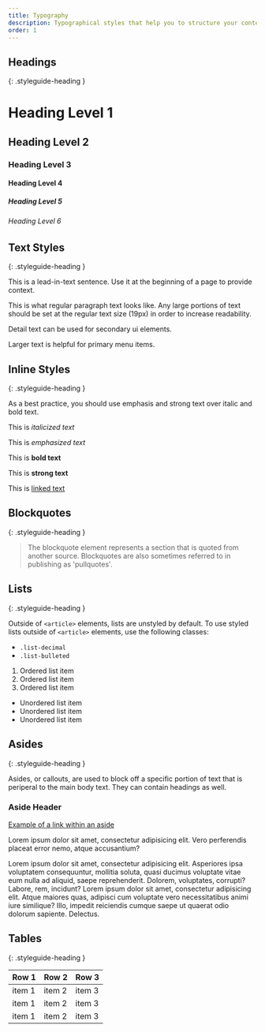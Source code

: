 ```yaml
---
title: Typography
description: Typographical styles that help you to structure your content.
order: 1
---
```


## Headings
{: .styleguide-heading }
<div class="preview">
  <h1>Heading Level 1</h1>
  <h2>Heading Level 2</h2>
  <h3>Heading Level 3</h3>
  <h4>Heading Level 4</h4>
  <h5>Heading Level 5</h5>
  <h6>Heading Level 6</h6>
</div>

## Text Styles
{: .styleguide-heading }

<div class="preview">
  <p class="lead-in-text">This is a lead-in-text sentence. Use it at the beginning of a page to provide context.</p>
  <p>This is what regular paragraph text looks like. Any large portions of text should be set at the regular text size (19px) in order to increase readability.</p>
  <p class="detail-text">Detail text can be used for secondary ui elements.</p>
  <p class="large-text">Larger text is helpful for primary menu items.</p>
</div>

## Inline Styles
{: .styleguide-heading }

As a best practice, you should use emphasis and strong text over italic and bold text.

<div class="preview">
  <p>This is <i>italicized text</i></p>
  <p>This is <em>emphasized text</em></p>
  <p>This is <b>bold text</b></p>
  <p>This is <strong>strong text</strong></p>
  <p>This is <a href="#">linked text</a></p>
</div>

## Blockquotes
{: .styleguide-heading }

<div class="preview">
  <blockquote>The blockquote element represents a section that is quoted from another source. Blockquotes are also sometimes referred to in publishing as 'pullquotes'.</blockquote>  
</div>




## Lists
{: .styleguide-heading }

Outside of `<article>` elements, lists are unstyled by default. To use styled lists outside of `<article>` elements, use the following classes:

- `.list-decimal`
- `.list-bulleted`

<div class="preview">
  <ol>
    <li>Ordered list item</li>
    <li>Ordered list item</li>
    <li>Ordered list item</li>
  </ol>
</div>

<div class="preview">
  <ul>
    <li>Unordered list item</li>
    <li>Unordered list item</li>
    <li>Unordered list item</li>
  </ul>
</div>

## Asides
{: .styleguide-heading }

<div class="preview">
  <aside>
    <p>Asides, or callouts, are used to block off a specific portion of text that is periperal to the main body text. They can contain headings as well.</p>
  </aside>
</div>

<div class="preview">
  <aside>
    <h3>Aside Header</h3>
    <p><a href="#">Example of a link within an aside</a></p>
    <p>Lorem ipsum dolor sit amet, consectetur adipisicing elit. Vero perferendis placeat error nemo, atque accusantium?</p>
  </aside>
  <p class="is-peripheral">Lorem ipsum dolor sit amet, consectetur adipisicing elit. Asperiores ipsa voluptatem consequuntur, mollitia soluta, quasi ducimus voluptate vitae eum nulla ad aliquid, saepe reprehenderit. Dolorem, voluptates, corrupti? Labore, rem, incidunt? Lorem ipsum dolor sit amet, consectetur adipisicing elit. Atque maiores quas, adipisci cum voluptate vero necessitatibus animi iure similique? Illo, impedit reiciendis cumque saepe ut quaerat odio dolorum sapiente. Delectus.</p>
</div>


## Tables
{: .styleguide-heading }

<div class="preview">
  <table>
    <thead>
      <tr>
        <th>Row 1</th>
        <th>Row 2</th>
        <th>Row 3</th>
      </tr>
    </thead>
    <tbody>
      <tr>
        <td>item 1</td>
        <td>item 2</td>
        <td>item 3</td>
      </tr>
      <tr>
        <td>item 1</td>
        <td>item 2</td>
        <td>item 3</td>
      </tr>
      <tr>
        <td>item 1</td>
        <td>item 2</td>
        <td>item 3</td>
      </tr>
    </tbody>
  </table>
</div>
